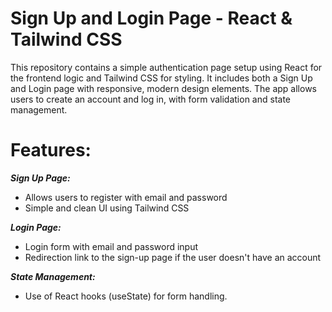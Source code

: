 # Sign Up and Login Page - React & Tailwind CSS
This repository contains a simple authentication page setup using React for the frontend logic and Tailwind CSS for styling. It includes both a Sign Up and Login page with responsive, modern design elements. The app allows users to create an account and log in, with form validation and state management.

# Features:
***Sign Up Page:***
* Allows users to register with email and password
* Simple and clean UI using Tailwind CSS

***Login Page:***
* Login form with email and password input
* Redirection link to the sign-up page if the user doesn't have an account

***State Management:***
* Use of React hooks (useState) for form handling.
